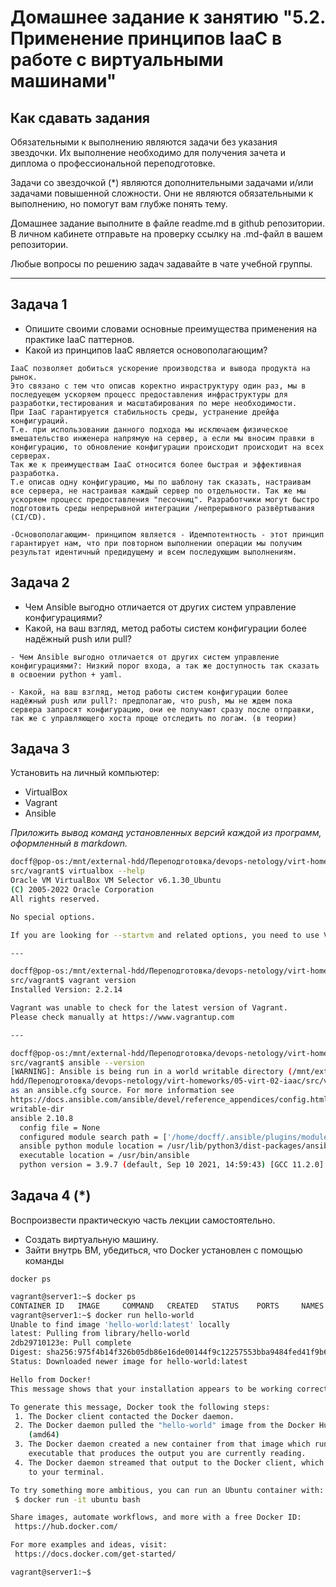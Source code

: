 
# Домашнее задание к занятию "5.2. Применение принципов IaaC в работе с виртуальными машинами"

## Как сдавать задания

Обязательными к выполнению являются задачи без указания звездочки. Их выполнение необходимо для получения зачета и диплома о профессиональной переподготовке.

Задачи со звездочкой (*) являются дополнительными задачами и/или задачами повышенной сложности. Они не являются обязательными к выполнению, но помогут вам глубже понять тему.

Домашнее задание выполните в файле readme.md в github репозитории. В личном кабинете отправьте на проверку ссылку на .md-файл в вашем репозитории.

Любые вопросы по решению задач задавайте в чате учебной группы.

---

## Задача 1

- Опишите своими словами основные преимущества применения на практике IaaC паттернов.
- Какой из принципов IaaC является основополагающим?

```
IaaC позволяет добиться ускорение производства и вывода продукта на рынок.
Это связано с тем что описав коректно инраструктуру один раз, мы в последуещем ускоряем процесс предоставления инфраструктуры для разработки,тестирования и масштабирования по мере необходимости.
При IaaC гарантируется стабильность среды, устранение дрейфа конфигураций.
Т.е. при использовании данного подхода мы исключаем физическое вмешательство инженера напрямую на сервер, а если мы вносим правки в конфигурацию, то обновление конфигурации происходит происходит на всех серверах.
Так же к преимуществам IaaC относится более быстрая и эффективная разработка.
Т.е описав одну конфигурацию, мы по шаблону так сказать, настраивам все сервера, не настраивая каждый сервер по отдельности. Так же мы ускоряем процесс предоставления "песочниц". Разработчики могут быстро подготовить среды непрерывной интеграции /непрерывного развёртывания (CI/CD).

-Основополагающим- принципом является - Идемпотентность - этот принцип гарантирует нам, что при повторном выполнении операции мы получим результат идентичный предидущему и всем последующим выполнениям.
```

## Задача 2

- Чем Ansible выгодно отличается от других систем управление конфигурациями?
- Какой, на ваш взгляд, метод работы систем конфигурации более надёжный push или pull?

```
- Чем Ansible выгодно отличается от других систем управление конфигурациями?: Низкий порог входа, а так же доступность так сказать в освоении python + yaml.

- Какой, на ваш взгляд, метод работы систем конфигурации более надёжный push или pull?: предполагаю, что push, мы не ждем пока сервера запросят конфигурацию, они ее получают сразу после отправки, так же с управляющего хоста проще отследить по логам. (в теории)
```

## Задача 3

Установить на личный компьютер:

- VirtualBox
- Vagrant
- Ansible

*Приложить вывод команд установленных версий каждой из программ, оформленный в markdown.*

```bash
docff@pop-os:/mnt/external-hdd/Переподготовка/devops-netology/virt-homeworks/05-virt-02-iaac/
src/vagrant$ virtualbox --help
Oracle VM VirtualBox VM Selector v6.1.30_Ubuntu
(C) 2005-2022 Oracle Corporation
All rights reserved.

No special options.

If you are looking for --startvm and related options, you need to use VirtualBoxVM.

---

docff@pop-os:/mnt/external-hdd/Переподготовка/devops-netology/virt-homeworks/05-virt-02-iaac/
src/vagrant$ vagrant version 
Installed Version: 2.2.14

Vagrant was unable to check for the latest version of Vagrant.
Please check manually at https://www.vagrantup.com

---

docff@pop-os:/mnt/external-hdd/Переподготовка/devops-netology/virt-homeworks/05-virt-02-iaac/
src/vagrant$ ansible --version
[WARNING]: Ansible is being run in a world writable directory (/mnt/external-
hdd/Переподготовка/devops-netology/virt-homeworks/05-virt-02-iaac/src/vagrant), ignoring it
as an ansible.cfg source. For more information see
https://docs.ansible.com/ansible/devel/reference_appendices/config.html#cfg-in-world-
writable-dir
ansible 2.10.8
  config file = None
  configured module search path = ['/home/docff/.ansible/plugins/modules', '/usr/share/ansible/plugins/modules']
  ansible python module location = /usr/lib/python3/dist-packages/ansible
  executable location = /usr/bin/ansible
  python version = 3.9.7 (default, Sep 10 2021, 14:59:43) [GCC 11.2.0]
```

## Задача 4 (*)

Воспроизвести практическую часть лекции самостоятельно.

- Создать виртуальную машину.
- Зайти внутрь ВМ, убедиться, что Docker установлен с помощью команды
```
docker ps
```

```bash
vagrant@server1:~$ docker ps
CONTAINER ID   IMAGE     COMMAND   CREATED   STATUS    PORTS     NAMES
vagrant@server1:~$ docker run hello-world
Unable to find image 'hello-world:latest' locally
latest: Pulling from library/hello-world
2db29710123e: Pull complete 
Digest: sha256:975f4b14f326b05db86e16de00144f9c12257553bba9484fed41f9b6f2257800
Status: Downloaded newer image for hello-world:latest

Hello from Docker!
This message shows that your installation appears to be working correctly.

To generate this message, Docker took the following steps:
 1. The Docker client contacted the Docker daemon.
 2. The Docker daemon pulled the "hello-world" image from the Docker Hub.
    (amd64)
 3. The Docker daemon created a new container from that image which runs the
    executable that produces the output you are currently reading.
 4. The Docker daemon streamed that output to the Docker client, which sent it
    to your terminal.

To try something more ambitious, you can run an Ubuntu container with:
 $ docker run -it ubuntu bash

Share images, automate workflows, and more with a free Docker ID:
 https://hub.docker.com/

For more examples and ideas, visit:
 https://docs.docker.com/get-started/

vagrant@server1:~$ 
```
